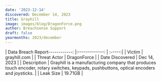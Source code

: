 ```yaml
---
date: '2023-12-14'
discovered: December 14, 2023
title: Grayhill
image: images/blog/DragonForce.png
author: Breachsense Support
draft: false
yearmonths: 2023/december
---
```


| Data Breach Report------------:     |:-------------:    | :-----:|
| Victim      | grayhill.com      | 
| Threat Actor      | DragonForce      | 
| Date Discovered      | Dec 14, 2023      | 
| Description      | Grayhill is a manufacturing company that produces touch encoder, rotary switches, keypads, pushbuttons, optical encoders and joysticks.      | 
| Leak Size      | 19.71GB      | 

